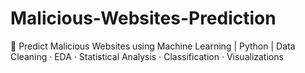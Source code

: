 # Malicious-Websites-Prediction
🚨 Predict Malicious Websites using Machine Learning | Python | Data Cleaning · EDA · Statistical Analysis · Classification · Visualizations
